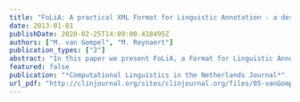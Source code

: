 ```yaml
---
title: "FoLiA: A practical XML Format for Linguistic Annotation - a descriptive and comparative study"
date: 2013-01-01
publishDate: 2020-02-25T14:09:00.418495Z
authors: ["M. van Gompel", "M. Reynaert"]
publication_types: ["2"]
abstract: "In this paper we present FoLiA, a Format for Linguistic Annotation, and conduct a comparative study with other annotation schemes, including the Linguistic Annotation Framework (LAF), the Text Encoding Initiative (TEI) and Text Corpus Format (TCF). An additional point of focus is the interoperability between FoLiA and metadata standards such as the Component MetaData Infrastructure (CMDI), as well as data category registries such as ISOcat. The aim of the paper is to present a clear image of the capabilities of FoLiA and how it relates to other formats. This should open discussion and aid users in their decision for a particular format. FoLiA is a practically-oriented XML-based annotation format for the representation of language resources, explicitly supporting a wide variety of annotation types. It introduces a flexible and uniform paradigm and a representation independent of language or label set. It is designed to be highly expressive, generic, and formalised, whilst at the same time focussing on being as practical as possible to ease its adoption and implementation. The aspiration is to offer a generic format for storage, exchange, and machine-processing of linguistically annotated documents, preventing users as well as software tools from having to cope with a wide variety of different formats, which in the field regularly causes convertibility issues and proliferation of ad-hoc formats. FoLiA emerged from such a practical need in the context of Computational Linguistics in the Netherlands and Flanders. It has been successfully adopted by numerous projects within this community. FoLiA was developed in a bottom-up fashion, with special emphasis on software libraries and tools to handle it."
featured: false
publication: "*Computational Linguistics in the Netherlands Journal*"
url_pdf: "http://clinjournal.org/sites/clinjournal.org/files/05-vanGompel-Reynaert-CLIN2013.pdf"
---
```


